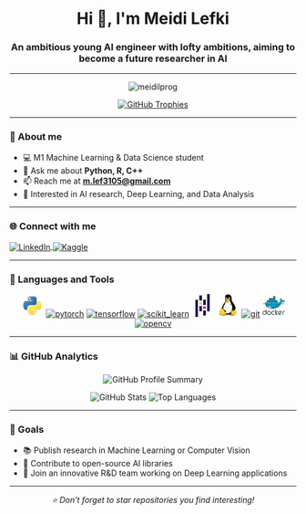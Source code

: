 <h1 align="center">Hi 👋, I'm Meidi Lefki</h1>
<h3 align="center">An ambitious young AI engineer with lofty ambitions, aiming to become a future researcher in AI</h3>

---

<p align="center">
  <img src="https://komarev.com/ghpvc/?username=meidilprog&label=Profile%20views&color=0e75b6&style=flat" alt="meidilprog" />
</p>

<p align="center">
  <a href="https://github.com/ryo-ma/github-profile-trophy">
    <img src="https://github-profile-trophy.vercel.app/?username=meidilprog&theme=onedark&margin-w=10&no-frame=true" alt="GitHub Trophies" />
  </a>
</p>

---

### 💬 About me
- 💻 M1 Machine Learning & Data Science student  
- 💬 Ask me about **Python, R, C++**  
- 📫 Reach me at **m.lef3105@gmail.com**  
- 🎯 Interested in AI research, Deep Learning, and Data Analysis  

---

### 🌐 Connect with me
<p align="left">
  <a href="https://linkedin.com/in/lefkimeidi" target="blank">
    <img align="center" src="https://raw.githubusercontent.com/rahuldkjain/github-profile-readme-generator/master/src/images/icons/Social/linked-in-alt.svg" alt="LinkedIn" height="30" width="40" />
  </a>
  <a href="https://kaggle.com/meidilefki" target="blank">
    <img align="center" src="https://raw.githubusercontent.com/rahuldkjain/github-profile-readme-generator/master/src/images/icons/Social/kaggle.svg" alt="Kaggle" height="30" width="40" />
  </a>
</p>

---

### 🧠 Languages and Tools
<p align="center">
  <a href="https://www.python.org" target="_blank" rel="noreferrer"><img src="https://raw.githubusercontent.com/devicons/devicon/master/icons/python/python-original.svg" alt="python" width="40" height="40"/></a>
  <a href="https://pytorch.org/" target="_blank" rel="noreferrer"><img src="https://www.vectorlogo.zone/logos/pytorch/pytorch-icon.svg" alt="pytorch" width="40" height="40"/></a>
  <a href="https://www.tensorflow.org" target="_blank" rel="noreferrer"><img src="https://www.vectorlogo.zone/logos/tensorflow/tensorflow-icon.svg" alt="tensorflow" width="40" height="40"/></a>
  <a href="https://scikit-learn.org/" target="_blank" rel="noreferrer"><img src="https://upload.wikimedia.org/wikipedia/commons/0/05/Scikit_learn_logo_small.svg" alt="scikit_learn" width="40" height="40"/></a>
  <a href="https://pandas.pydata.org/" target="_blank" rel="noreferrer"><img src="https://raw.githubusercontent.com/devicons/devicon/master/icons/pandas/pandas-original.svg" alt="pandas" width="40" height="40"/></a>
  <a href="https://www.linux.org/" target="_blank" rel="noreferrer"><img src="https://raw.githubusercontent.com/devicons/devicon/master/icons/linux/linux-original.svg" alt="linux" width="40" height="40"/></a>
  <a href="https://git-scm.com/" target="_blank" rel="noreferrer"><img src="https://www.vectorlogo.zone/logos/git-scm/git-scm-icon.svg" alt="git" width="40" height="40"/></a>
  <a href="https://www.docker.com/" target="_blank" rel="noreferrer"><img src="https://raw.githubusercontent.com/devicons/devicon/master/icons/docker/docker-original-wordmark.svg" alt="docker" width="40" height="40"/></a>
  <a href="https://opencv.org/" target="_blank" rel="noreferrer"><img src="https://www.vectorlogo.zone/logos/opencv/opencv-icon.svg" alt="opencv" width="40" height="40"/></a>
</p>

---

### 📊 GitHub Analytics
<p align="center">
  <img src="https://github-profile-summary-cards.vercel.app/api/cards/profile-details?username=MeidiLprog&theme=slateorange&v=3" alt="GitHub Profile Summary" height="170"/>
</p>

<p align="center">
  <img src="https://github-readme-stats.vercel.app/api?username=meidilprog&show_icons=true&theme=slateorange" alt="GitHub Stats" height="165"/>
  <img src="https://github-readme-stats.vercel.app/api/top-langs/?username=meidilprog&layout=compact&theme=slateorange" alt="Top Languages" height="165"/>
</p>

---

### 🚀 Goals
- 📚 Publish research in Machine Learning or Computer Vision  
- 🧠 Contribute to open-source AI libraries  
- 💼 Join an innovative R&D team working on Deep Learning applications  

---

<p align="center">
  <i>⭐ Don’t forget to star repositories you find interesting!</i>
</p>
